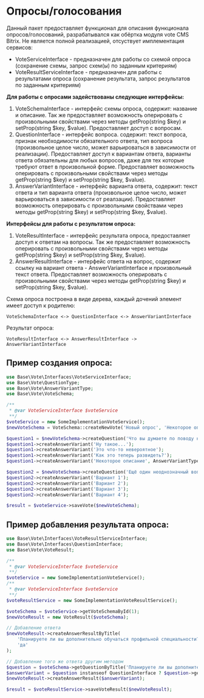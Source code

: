 # Опросы/голосования

Данный пакет предоставляет функционал для описания функционала опросов/голосований, разрабатывался как обёртка модуля vote CMS Bitrix. Не является полной реализацией, отсуствует имплементация сервисов:

* VoteServiceInterface - предназначен для работы со схемой опроса (сохранение схемы, запрос схем(ы) по заданным критериям)
* VoteResultServiceInterface - предназначен для работы с результатами опроса (сохранение результата, запрос результатов по заданным критериям)

**Для работы с опросами задействованы следующие интерфейсы:**

1. VoteSchemaInterface - интерфейс схемы опроса, содержит: название и описание. Так же предоставляет возможность оперировать с произвольными свойствами через методы getProp(string $key) и setProp(string $key, $value). Предоставляет доступ с вопросам.
2. QuestionInterface - интерфейс вопроса. содержит: текст вопроса, признак необходимости обязательного ответа, тип вопроса (произвольное целое число, может варьироваться в зависимости от реализации). Предоставляет доступ к вариантам ответа, варианты ответа обязательны для любых вопросов, даже для тех которые требуют ответ в произвольной форме. Предоставляет возможность оперировать с произвольными свойствами через методы getProp(string $key) и setProp(string $key, $value).
3. AnswerVariantInterface - интерфейс варианта ответа, содержит: текст ответа и тип варианта ответа (произвольное целое число, может варьироваться в зависимости от реалзации). Предоставляет возможность оперировать с произвольными свойствами через методы getProp(string $key) и setProp(string $key, $value).

**Интерфейсы для работы с результатом опроса:**

1. VoteResultInterface - интерфейс результата опроса, предоставляет доступ к ответам на вопросы. Так же предоставляет возможность оперировать с произвольными свойствами через методы getProp(string $key) и setProp(string $key, $value). 
2. AnswerResultInterface - интерфейс ответа на вопрос, содержит ссылку на вариант ответа - AnswerVariantInterface и произвольный текст ответа. Предоставляет возможность оперировать с произвольными свойствами через методы getProp(string $key) и setProp(string $key, $value).

Схема опроса построена в виде дерева, каждый дочений элемент имеет доступ к родителю:

    VoteSchemaInterface <-> QuestionInterface <-> AnswerVariantInterface

Результат опроса:

    VoteResultInterface <-> AnswerResultInterface -> AnswerVariantInterface

## Пример создания опроса:

```php
use Base\Vote\Interfaces\VoteServiceInterface;
use Base\Vote\QuestionType;
use Base\Vote\AnswerVariantType;
use Base\Vote\VoteSchema;

/**
 * @var VoteServiceInterface $voteService
 **/
$voteService = new SomeImplementationVoteService();
$newVoteSchema = VoteSchema::createNewVote('Новый опрос', 'Некоторое описание для опроса');

$question1 = $newVoteSchema->createQuestion('Что вы думаете по поводу нового API для опросов?', QuestionType::RADIO);
$question1->createAnswerVariant('Ну такое...');
$question1->createAnswerVariant('Это что-то невероятное');
$question1->createAnswerVariant('Как это теперь развидеть?');
$question1->createAnswerVariant('Некоторое описание', AnswerVariantType::TEXT);

$question2 = $newVoteSchema->createQuestion('Ещё один неоднозначный вопрос...', QuestionType::CHECKBOX);
$question2->createAnswerVariant('Вариант 1');
$question2->createAnswerVariant('Вариант 2');
$question2->createAnswerVariant('Вариант 3');
$question2->createAnswerVariant('Вариант 4');

$result = $voteService->saveVote($newVoteSchema);
```

## Пример добавления результата опроса:

```php
use Base\Vote\Interfaces\VoteResultServiceInterface;
use Base\Vote\Interfaces\QuestionInterface;
use Base\Vote\VoteResult;

/**
 * @var VoteServiceInterface $voteService
 **/
$voteService = new SomeImplementationVoteService();
/**
 * @var VoteServiceInterface $voteService
 **/
$voteResultService = new SomeImplementationVoteResultService();

$voteSchema = $voteService->getVoteSchemaById(1);
$newVoteResult = new VoteResult($voteSchema);

// Добавление ответа
$newVoteResult->createAnswerResultByTitle(
    'Планируете ли вы дополнительно обучаться профильной специальности?', 
    'да'
);

// Добавление того же ответа другим методом
$question = $voteSchema->getQuestionByTitle('Планируете ли вы дополнительно обучаться профильной специальности?');
$answerVariant = $question instanseof QuestionInterface ? $question->getAnswerVariantByTitle('да') : null;
$newVoteResult->createAnswerResult($answerVariant);

$result = $voteResultService->saveVoteResult($newVoteResult);
```